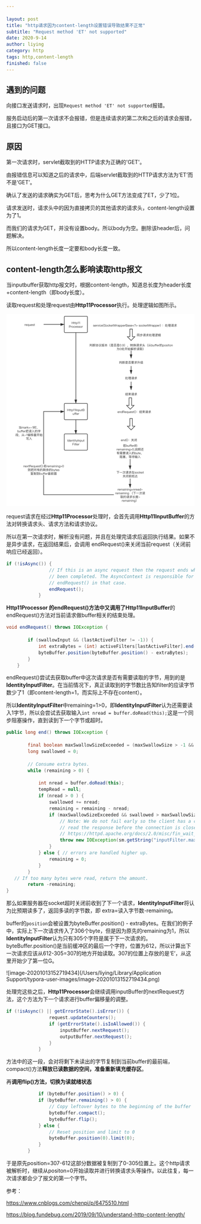 ```yaml
---

layout: post
title: "http请求因为content-length设置错误导致结果不正常"
subtitle: "Request method 'ET' not supported"
date: 2020-9-14
author: liying
category: http
tags: http,content-length
finished: false
---
```

## 遇到的问题

向接口发送请求时，出现`Request method 'ET' not supported`报错。

服务启动后的第一次请求不会报错，但是连续请求的第二次和之后的请求会报错，且接口为GET接口。

## 原因

第一次请求时，servlet截取到的HTTP请求为正确的'GET'。

由报错信息可以知道之后的请求中，后端servlet截取到的HTTP请求方法为‘ET’而不是‘GET’。

确认了发送的请求确实为GET后，思考为什么GET方法变成了ET，少了1位。

请求发送时，请求头中的因为直接拷贝的其他请求的请求头，content-length设置为了1。

而我们的请求为GET，并没有设置body。所以body为空。删除该header后，问题解决。

所以content-length长度一定要和body长度一致。

## content-length怎么影响读取http报文

当inputbuffer获取http报文时，根据content-length，知道总长度为header长度+content-length（即body长度）。

读取request和处理request由**Http11Processor**执行。处理逻辑如图所示。

![http11processor处理逻辑](../img/http11processor.png)

request请求在经过**Http11Processor**处理时，会首先调用**Http11InputBuffer**的方法对转换请求头、请求方法和请求协议。

所以在第一次请求时，解析没有问题，并且在处理完请求后返回执行结果。如果不是异步请求，在返回结果后，会调用 endRequest()来关闭当前request（关闭前响应已经返回）。

```java
if (!isAsync()) {
                // If this is an async request then the request ends when it has
                // been completed. The AsyncContext is responsible for calling
                // endRequest() in that case.
                endRequest();
            }
```

**Http11Processor **的endRequest()方法中又调用了**Http11InputBuffer**的endRequest()方法对当前请求做buffer相关的结束处理。

```java
void endRequest() throws IOException {

        if (swallowInput && (lastActiveFilter != -1)) {
            int extraBytes = (int) activeFilters[lastActiveFilter].end();
            byteBuffer.position(byteBuffer.position() - extraBytes);
        }
    }
```

endRequest()尝试去获取buffer中这次请求是否有需要读取的字节，用到的是**IdentityInputFilter**。在当前情况下，真正读取到的字节数比告知filter的应读字节数少了1（即content-length=1，而实际上不存在content）。

所以**IdentityInputFilter**中remaining=1>0，即**IdentityInputFilter**认为还需要读入1字节，所以会尝试去获取输入`int nread = buffer.doRead(this);`这是一个同步阻塞操作，直到读到下一个字节或超时。

```java
public long end() throws IOException {

        final boolean maxSwallowSizeExceeded = (maxSwallowSize > -1 && remaining > maxSwallowSize);
        long swallowed = 0;

        // Consume extra bytes.
        while (remaining > 0) {

            int nread = buffer.doRead(this);
            tempRead = null;
            if (nread > 0 ) {
                swallowed += nread;
                remaining = remaining - nread;
                if (maxSwallowSizeExceeded && swallowed > maxSwallowSize) {
                    // Note: We do not fail early so the client has a chance to
                    // read the response before the connection is closed. See:
                    // https://httpd.apache.org/docs/2.0/misc/fin_wait_2.html#appendix
                    throw new IOException(sm.getString("inputFilter.maxSwallow"));
                }
            } else { // errors are handled higher up.
                remaining = 0;
            }
        }
   // If too many bytes were read, return the amount.
        return -remaining;
}
```

那么如果服务器在socket超时关闭前收到了下一个请求，**IdentityInputFilter**将认为比预期读多了，返回多读的字节数，即 extra=读入字节数-remaining。

buffer的`position`会被设置为byteBuffer.position() - extraBytes。在我们的例子中，实际上下一次请求传入了306个byte，但是因为原先的remaining为1，所以**IdentityInputFilter**认为只有305个字符是属于下一次请求的。byteBuffer.position()是当前缓冲区的最后一个字符，位置为612，所以计算出下一次请求应该从612-305=307的地方开始读取。307的位置上存放的是‘E’，从这里开始少了第一位G。

![image-20201013152719434](/Users/liying/Library/Application Support/typora-user-images/image-20201013152719434.png)

处理完这些之后，**Http11Processor**会继续调用inputBuffer的nextRequest方法，这个方法为下一个请求进行buffer偏移量的调整。

```java
if (!isAsync() || getErrorState().isError()) {
                request.updateCounters();
                if (getErrorState().isIoAllowed()) {
                    inputBuffer.nextRequest();
                    outputBuffer.nextRequest();
                }
            }
```

方法中的这一段，会对将剩下未读出的字节复制到当前buffer的最前端，compact()方法**释放已读数据的空间，准备重新填充缓存区**。

再**调用flip()方法，切换为读就绪状态**

```java
			if (byteBuffer.position() > 0) {
            if (byteBuffer.remaining() > 0) {
                // Copy leftover bytes to the beginning of the buffer
                byteBuffer.compact();
                byteBuffer.flip();
            } else {
                // Reset position and limit to 0
                byteBuffer.position(0).limit(0);
            }
        }
```

于是原先position=307-612这部分数据被复制到了0-305位置上。这个http请求被解析时，继续从positon=0开始读取并进行转换请求头等操作。以此往复，每一次请求都会少了报文的第一个字节。



参考：

https://www.cnblogs.com/chenpi/p/6475510.html

https://blog.fundebug.com/2019/09/10/understand-http-content-length/

